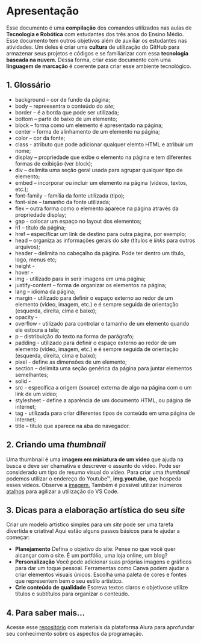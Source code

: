 # Apresentação
Esse documento é uma **compilação** dos comandos utilizados nas aulas de **Tecnologia e Robótica** com estudantes dos três anos do Ensino Médio. Esse documento tem outros objetivos além de auxiliar os estudantes nas atividades. Um deles é criar uma **cultura** de utilização do GitHub para armazenar seus projetos e códigos e se familiarizar com essa **tecnologia baseada na nuvem.** Dessa forma, criar esse documento com uma **linguagem de marcação** é coerente para criar esse ambiente tecnológico.
## 1. Glossário
- background – cor de fundo da página;
- body – repreesentra o conteúdo do _site_;
- border – é a borda que pode ser utilizada;
- bottom – parte de baixo de um elemento;
- block – forma como um elemento é apresentado na página;
- center – forma de alinhamento de um elemento na página;
- color – cor da fonte;
- class - atributo que pode adicionar qualquer elemto HTML e atribuir um nome;
- display – propriedade que exibe o elemento na página e tem diferentes formas de exibição (ver block);
- div – delimita uma seção geral usada para agrupar qualquer tipo de elemento;
- embed – incorporar ou incluir um elemento na página (vídeos, textos, etc.);
- font-family – família da fonte utilizada (tipo);
- font-size – tamanho da fonte utilizada;
- flex – outra forma como o elemento aparece na página através da propriedade display;
- gap - colocar um espaço no layout dos elementos;
- h1 – título da página;
- href – especificar um link de destino para outra página, por exemplo;
- head – organiza as informações gerais do _site_ (títulos e _links_ para outros arquivos);
- header – delimita no cabeçalho da página. Pode ter dentro um título, logo, menus etc;
- height - 
- hover -  
- img - utilizado para in serir imagens em uma página;
- justify-content – forma de organizar os elementos na página;
- lang – idioma da página;
- margin - utilizado para definir o espaço externo ao redor de um elemento (vídeo, imagem, etc.) e é sempre seguida de orientação (esquerda, direita, cima e baixo);
- opacity - 
- overflow - utilizado para controlar o tamanho de um elemento quando ele estoura a tela;
- p – distribuição do texto na forma de parágrafo; 
- padding - utilizado para definir o espaço externo ao redor de um elemento (vídeo, imagem, etc.) e é sempre seguida de orientação (esquerda, direita, cima e baixo);
- pixel - define as dimensões de um  elemento;
- section – delimita uma seção genérica da página para juntar elementos semelhantes;
- solid - 
- src - específica a origem (source) externa de algo na página com o um link de um vídeo;
- stylesheet - define a aparência de um documento HTML, ou página de internet;
- tag - utilizada para criar diferentes tipos de conteúdo em uma página de internet;
- title – título que aparece na aba do navegador.

## 2. Criando uma _thumbnail_

Uma thumbnail é uma **imagem em miniatura de um vídeo** que ajuda na busca e deve ser chamativa e descrever o assunto do vídeo. Pode ser considerado um tipo de resumo visual do vídeo. Para criar uma _thumbnail_ podemos utilizar o endereço do Youtube™, **img.youtube**, que hospeda esses vídeos. Observe a [imagem.](https://docs.google.com/presentation/d/1vNX9gLFRfECcTlsfuPNLOJxyxEMzPdsZzf-CzUDL5_I/edit?usp=sharing)
Também é possível utilizar inúmeros [atalhos](https://docs.google.com/presentation/d/1kMpuLG8nIOCB4D54uAm73i1Nj84C4VclioA2AAFl48A/edit?usp=sharing) para agilizar a utilização do VS Code.

## 3. Dicas para a elaboração artística do seu _site_
Criar um modelo artístico simples para um _site_ pode ser uma tarefa divertida e criativa! Aqui estão alguns passos básicos para te ajudar a começar:

- **Planejamento**
Defina o objetivo do site: Pense no que você quer alcançar com o site. É um portfólio, uma loja online, um blog?
- **Personalização**
Você pode adicionar suas próprias imagens e gráficos para dar um toque pessoal. Ferramentas como Canva podem ajudar a criar elementos visuais únicos. Escolha uma paleta de cores e fontes que representem bem o seu estilo artístico.
- **Crie conteúdo de qualidade**
Escreva textos claros e objetivose utilize títulos e subtítulos para organizar o conteúdo.

## 4. Para saber mais...
Acesse esse [repositório](https://drive.google.com/drive/folders/1CJ2-Lh1UJAqFmNoIrnKdQ8uXo5SYAb64?usp=sharing) com materiais da plataforma Alura para aprofundar seu conhecimento sobre os aspectos da programação.
